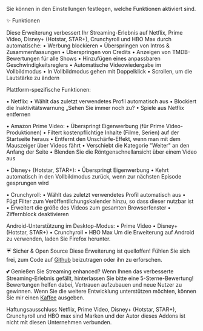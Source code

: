 Sie können in den Einstellungen festlegen, welche Funktionen aktiviert sind.

✨ Funktionen

Diese Erweiterung verbessert Ihr Streaming-Erlebnis auf Netflix, Prime Video, Disney+ (Hotstar, STAR+), Crunchyroll und HBO Max durch automatische:
  • Werbung blockieren
  • Überspringen von Intros & Zusammenfassungen
  • Überspringen von Credits
  • Anzeigen von TMDB-Bewertungen für alle Shows
  • Hinzufügen eines anpassbaren Geschwindigkeitsreglers
  • Automatische Videowiedergabe im Vollbildmodus
  • In Vollbildmodus gehen mit Doppelklick
  • Scrollen, um die Lautstärke zu ändern

Plattform-spezifische Funktionen:

  • Netflix: 
      • Wählt das zuletzt verwendetes Profil automatisch aus
      • Blockiert die Inaktivitätswarnung „Sehen Sie immer noch zu?
      • Spiele aus Netflix entfernen

  • Amazon Prime Video: 
      • Überspringt Eigenwerbung (für Prime Video-Produktionen)
      • Filtert kostenpflichtige Inhalte (Filme, Serien) auf der Startseite heraus
      • Entfernt den Unschärfe-Effekt, wenn man mit dem Mauszeiger über Videos fährt
      • Verschiebt die Kategorie "Weiter" an den Anfang der Seite
      • Blenden Sie die Röntgenschnellansicht über einem Video aus

  • Disney+ (Hotstar, STAR+): 
      • Überspringt Eigenwerbung
      • Kehrt automatisch in den Vollbildmodus zurück, wenn zur nächsten Episode gesprungen wird

  • Crunchyroll: 
      • Wählt das zuletzt verwendetes Profil automatisch aus
      • Fügt Filter zum Veröffentlichungskalender hinzu, so dass dieser nutzbar ist
      • Erweitert die größe des Videos zum gesamten Browserfenster
      • Ziffernblock deaktivieren

Android-Unterstützung im Desktop-Modus:
  • Prime Video
  • Disney+ (Hotstar, STAR+)
  • Crunchyroll
  • HBO Max
Um die Erweiterung auf Android zu verwenden, laden Sie Firefox herunter.

☔ Sicher & Open Source
Diese Erweiterung ist quelloffen! Fühlen Sie sich frei, zum Code auf [Github](https://github.com/Dreamlinerm/Netflix-Prime-Auto-Skip) beizutragen oder ihn zu erforschen.

💕 Genießen Sie Streaming enhanced?
Wenn Ihnen das verbesserte Streaming-Erlebnis gefällt, hinterlassen Sie bitte eine 5-Sterne-Bewertung! Bewertungen helfen dabei, Vertrauen aufzubauen und neue Nutzer zu gewinnen.
Wenn Sie die weitere Entwicklung unterstützen möchten, können Sie mir einen [Kaffee](https://github.com/sponsors/Dreamlinerm) ausgeben.

Haftungsausschluss
Netflix, Prime Video, Disney+ (Hotstar, STAR+), Crunchyroll und HBO max sind Marken und der Autor dieses Addons ist nicht mit diesen Unternehmen verbunden.
